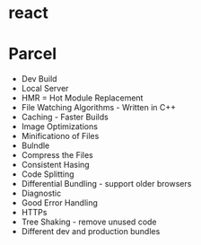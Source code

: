 # react

# Parcel 

- Dev Build
- Local Server
- HMR = Hot Module Replacement
- File Watching Algorithms - Written in C++
- Caching - Faster Builds
- Image Optimizations
- Minificationo of Files
- Bulndle
- Compress the Files
- Consistent Hasing
- Code Splitting
- Differential Bundling - support older browsers
- Diagnostic
- Good Error Handling
- HTTPs
- Tree Shaking - remove unused code
- Different dev and production bundles

